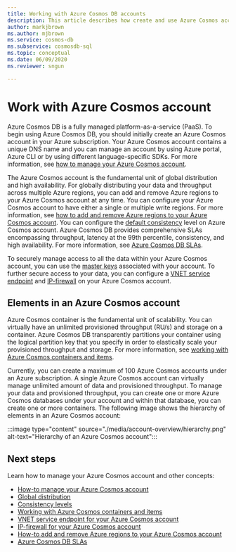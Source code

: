 ```yaml
---
title: Working with Azure Cosmos DB accounts 
description: This article describes how create and use Azure Cosmos accounts. It also shows the hierarchy of elements in an Azure Cosmos account 
author: markjbrown
ms.author: mjbrown
ms.service: cosmos-db
ms.subservice: cosmosdb-sql
ms.topic: conceptual
ms.date: 06/09/2020
ms.reviewer: sngun

---
```


# Work with Azure Cosmos account

Azure Cosmos DB is a fully managed platform-as-a-service (PaaS). To begin using Azure Cosmos DB, you should initially create an Azure Cosmos account in your Azure subscription. Your Azure Cosmos account contains a unique DNS name and you can manage an account by using Azure portal, Azure CLI or by using different language-specific SDKs. For more information, see [how to manage your Azure Cosmos account](how-to-manage-database-account.md).

The Azure Cosmos account is the fundamental unit of global distribution and high availability. For globally distributing your data and throughput across multiple Azure regions, you can add and remove Azure regions to your Azure Cosmos account at any time. You can configure your Azure Cosmos account to have either a single or multiple write regions. For more information, see [how to add and remove Azure regions to your Azure Cosmos account](how-to-manage-database-account.md). You can configure the [default consistency](consistency-levels.md) level on Azure Cosmos account. Azure Cosmos DB provides comprehensive SLAs encompassing throughput, latency at the 99th percentile, consistency, and high availability. For more information, see [Azure Cosmos DB SLAs](https://azure.microsoft.com/support/legal/sla/cosmos-db/v1_2/).

To securely manage access to all the data within your Azure Cosmos account, you can use the [master keys](secure-access-to-data.md) associated with your account. To further secure access to your data, you can configure a [VNET service endpoint](vnet-service-endpoint.md) and [IP-firewall](firewall-support.md) on your Azure Cosmos account. 

## Elements in an Azure Cosmos account

Azure Cosmos container is the fundamental unit of scalability. You can virtually have an unlimited provisioned throughput (RU/s) and storage on a container. Azure Cosmos DB transparently partitions your container using the logical partition key that you specify in order to elastically scale your provisioned throughput and storage. For more information, see [working with Azure Cosmos containers and items](databases-containers-items.md).

Currently, you can create a maximum of 100 Azure Cosmos accounts under an Azure subscription. A single Azure Cosmos account can virtually manage unlimited amount of data and provisioned throughput. To manage your data and provisioned throughput, you can create one or more Azure Cosmos databases under your account and within that database, you can create one or more containers. The following image shows the hierarchy of elements in an Azure Cosmos account:

:::image type="content" source="./media/account-overview/hierarchy.png" alt-text="Hierarchy of an Azure Cosmos account":::

## Next steps

Learn how to manage your Azure Cosmos account and other concepts:

* [How-to manage your Azure Cosmos account](how-to-manage-database-account.md)
* [Global distribution](distribute-data-globally.md)
* [Consistency levels](consistency-levels.md)
* [Working with Azure Cosmos containers and items](databases-containers-items.md)
* [VNET service endpoint for your Azure Cosmos account](vnet-service-endpoint.md)
* [IP-firewall for your Azure Cosmos account](firewall-support.md)
* [How-to add and remove Azure regions to your Azure Cosmos account](how-to-manage-database-account.md)
* [Azure Cosmos DB SLAs](https://azure.microsoft.com/support/legal/sla/cosmos-db/v1_2/)
